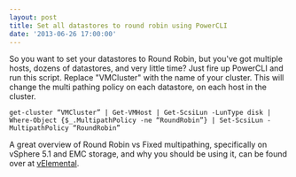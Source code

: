 ```yaml
---
layout: post
title: Set all datastores to round robin using PowerCLI
date: '2013-06-26 17:00:00'
---
```


So you want to set your datastores to Round Robin, but you've got multiple hosts, dozens of datastores, and very little time? Just fire up PowerCLI and run this script. Replace "VMCluster" with the name of your cluster. This will change the multi pathing policy on each datastore, on each host in the cluster.

	get-cluster “VMCluster” | Get-VMHost | Get-ScsiLun -LunType disk | Where-Object {$_.MultipathPolicy -ne “RoundRobin”} | Set-ScsiLun -MultipathPolicy “RoundRobin”	

A great overview of Round Robin vs Fixed multipathing, specifically on vSphere 5.1 and EMC storage, and why you should be using it, can be found over at [vElemental](http://velemental.com/2012/09/07/fixedround-robin-in-5-1-and-a-simple-powercli-block-pathing-module/).